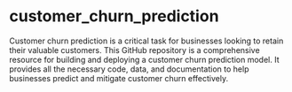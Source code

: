 # customer_churn_prediction
Customer churn prediction is a critical task for businesses looking to retain their valuable customers. This GitHub repository is a comprehensive resource for building and deploying a customer churn prediction model. It provides all the necessary code, data, and documentation to help businesses predict and mitigate customer churn effectively.
